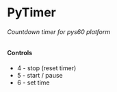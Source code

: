 # PyTimer
###### Countdown timer for pys60 platform


#### Controls
- 4 - stop (reset timer)
- 5 - start / pause
- 6 - set time